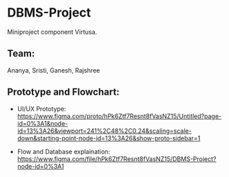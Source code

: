 # DBMS-Project
Miniproject component Virtusa. 

## Team: 
Ananya, Sristi, Ganesh, Rajshree

## Prototype and Flowchart: 
- UI/UX Prototype:    https://www.figma.com/proto/hPk6Ztf7Resnt8fVasNZ15/Untitled?page-id=0%3A1&node-id=13%3A26&viewport=241%2C48%2C0.24&scaling=scale-down&starting-point-node-id=13%3A26&show-proto-sidebar=1

- Flow and Database explaination:  https://www.figma.com/file/hPk6Ztf7Resnt8fVasNZ15/DBMS-Project?node-id=0%3A1
